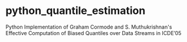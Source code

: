 python_quantile_estimation
==========================

Python Implementation of Graham Cormode and S. Muthukrishnan's Effective Computation of Biased Quantiles over Data Streams in ICDE’05
